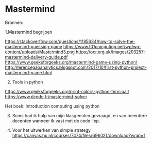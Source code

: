 # Mastermind

Bronnen:

1.Mastermind begrijpen

https://stackoverflow.com/questions/1185634/how-to-solve-the-mastermind-guessing-game
https://www.101computing.net/wp/wp-content/uploads/Mastermind3.png
https://ocr.org.uk/Images/203257-mastermind-delivery-guide.pdf
https://www.geeksforgeeks.org/mastermind-game-using-python/
http://terencegaoanalytics.blogspot.com/2017/10/first-python-project-mastermind-game.html

2. Tools in python

https://www.geeksforgeeks.org/print-colors-python-terminal/
https://www.dcode.fr/mastermind-solver

Het boek: introduction computing using python 

3. Soms had ik hulp van mijn klasgenoten gevraagd, en van meerdere docenten wanneer ik vast met de code liep. 

4. Voor het uitwerken van simple strategy
https://canvas.hu.nl/courses/7474/files/696021/download?wrap=1
